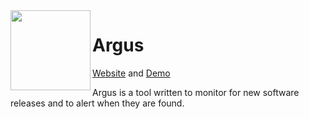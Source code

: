 <img align="left" src="https://github.com/release-argus/Argus/raw/master/web/ui/react-app/public/favicon.svg" height="128" />
<h1 align="left">Argus</h1>

[Website](https://release-argus.io) and [Demo](https://release-argus.io/demo)

Argus is a tool written to monitor for new software releases and to alert when they are found.

